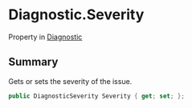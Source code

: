 # Diagnostic.Severity

Property in [Diagnostic](/api/csharp/yarn.compiler.diagnostic.md)

## Summary


Gets or sets the severity of the issue.


```csharp
public DiagnosticSeverity Severity { get; set; };
```

